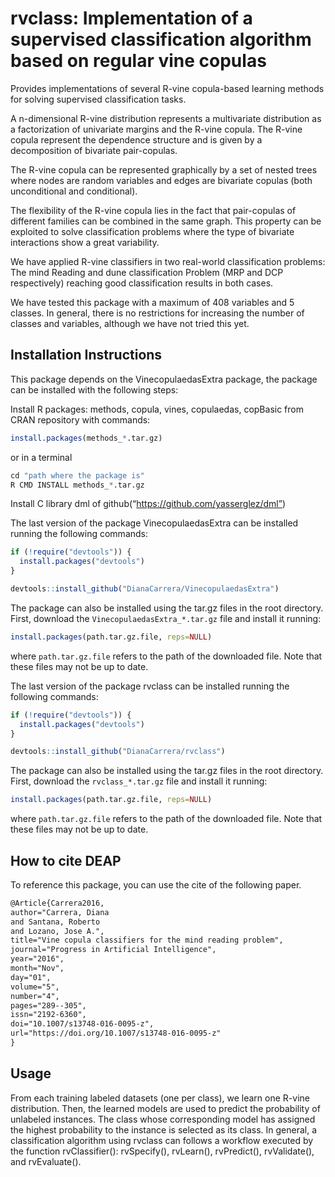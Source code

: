 # rvclass: Implementation of a supervised classification algorithm based on regular vine copulas
Provides implementations of several R-vine copula-based learning methods for solving supervised classification tasks.

A n-dimensional R-vine distribution represents a multivariate distribution as a factorization of univariate margins and the R-vine copula. The R-vine copula represent the dependence structure and is given by a decomposition of bivariate pair-copulas.

The R-vine copula can be represented graphically by a set of nested trees where nodes are random variables and edges are bivariate copulas (both unconditional and conditional). 

The flexibility of the R-vine copula lies in the fact that pair-copulas of different families can be combined in the same graph. This property can be exploited to solve classification problems where the type of bivariate interactions show a great variability. 

We have applied R-vine classifiers in two real-world classification problems: The mind Reading and dune classification Problem (MRP and DCP respectively) reaching good classification results in both cases. 

We have tested this package with a maximum of 408 variables and 5 classes. In general, there is no restrictions for increasing the number of classes and variables, although we have not tried this yet.


## Installation Instructions

This package depends on the VinecopulaedasExtra package, the package can be installed with the following steps:

Install R packages: methods, copula, vines, copulaedas, copBasic from CRAN repository with commands:

```r
install.packages(methods_*.tar.gz)
```
or in a terminal

```r
cd "path where the package is"
R CMD INSTALL methods_*.tar.gz
```

Install C library dml of github(“https://github.com/yasserglez/dml”)

The last version of the package VinecopulaedasExtra can be installed running the following commands:

```r
if (!require("devtools")) {
  install.packages("devtools")
}

devtools::install_github("DianaCarrera/VinecopulaedasExtra")
```
The package can also be installed using the tar.gz files in the root directory. First, download the `VinecopulaedasExtra_*.tar.gz` file and install it running:

```r
install.packages(path.tar.gz.file, reps=NULL)
```

where `path.tar.gz.file` refers to the path of the downloaded file. Note that these files may not be up to date.

The last version of the package rvclass can be installed running the following commands:

```r
if (!require("devtools")) {
  install.packages("devtools")
}

devtools::install_github("DianaCarrera/rvclass")
```
The package can also be installed using the tar.gz files in the root directory. First, download the `rvclass_*.tar.gz` file and install it running:

```r
install.packages(path.tar.gz.file, reps=NULL)
```

where `path.tar.gz.file` refers to the path of the downloaded file. Note that these files may not be up to date.


## How to cite DEAP
To reference this package, you can use the cite of the following paper.

```xml
@Article{Carrera2016,
author="Carrera, Diana
and Santana, Roberto
and Lozano, Jose A.",
title="Vine copula classifiers for the mind reading problem",
journal="Progress in Artificial Intelligence",
year="2016",
month="Nov",
day="01",
volume="5",
number="4",
pages="289--305",
issn="2192-6360",
doi="10.1007/s13748-016-0095-z",
url="https://doi.org/10.1007/s13748-016-0095-z"
}
```

## Usage

From each training labeled datasets (one per class), we learn one R-vine distribution. Then, the learned models are used to predict the probability of unlabeled instances. The class whose corresponding model has assigned the highest probability to the instance is selected as its class.
In general, a classification algorithm using rvclass can follows a workflow executed by the function rvClassifier(): rvSpecify(), rvLearn(), rvPredict(), rvValidate(), and rvEvaluate().
